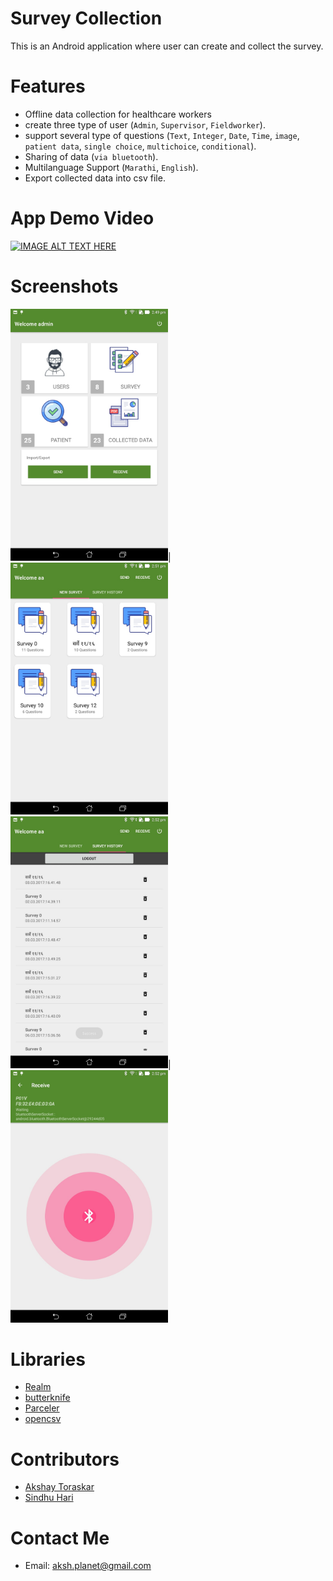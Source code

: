 # Survey Collection

This is an Android application where user can create and collect the survey.


# Features

- Offline data collection for healthcare workers
- create three type of user (`Admin`, `Supervisor`, `Fieldworker`).
- support several type of questions (`Text`, `Integer`, `Date`, `Time`, `image`, `patient data`, `single choice`, `multichoice`, `conditional`).
- Sharing of data (`via bluetooth`).
- Multilanguage Support (`Marathi`, `English`).
- Export collected data into csv file.


# App Demo Video
[![IMAGE ALT TEXT HERE](http://img.youtube.com/vi/PV1YA3uthQ0/0.jpg)](http://www.youtube.com/watch?v=PV1YA3uthQ0)

# Screenshots

<img src="./Screenshot/Screenshot_2017-03-09-14-49-43.jpg" width="50%" height="50%">|
  <img src="./Screenshot/Screenshot_2017-03-09-14-51-52.jpg" width="50%" height="50%">
  <img src="./Screenshot/Screenshot_2017-03-09-14-52-29.jpg" width="50%" height="50%">|
  <img src="./Screenshot/Screenshot_2017-03-09-14-52-43.jpg" width="50%" height="50%">

# Libraries

- [Realm](https://github.com/realm/realm-java)
- [butterknife](https://github.com/JakeWharton/butterknife)
- [Parceler](https://github.com/johncarl81/parceler)
- [opencsv](http://opencsv.sourceforge.net/)


# Contributors

- [Akshay Toraskar](https://github.com/AkshayToraskar)
- [Sindhu Hari](https://github.com/sindhuee)

# Contact Me

- Email: aksh.planet@gmail.com


